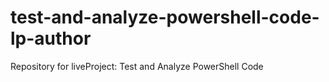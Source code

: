 # test-and-analyze-powershell-code-lp-author
Repository for liveProject: Test and Analyze PowerShell Code
